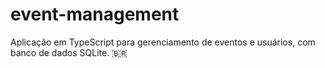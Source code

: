 # event-management
Aplicação em TypeScript para gerenciamento de eventos e usuários, com banco de dados SQLite. 🇧🇷
